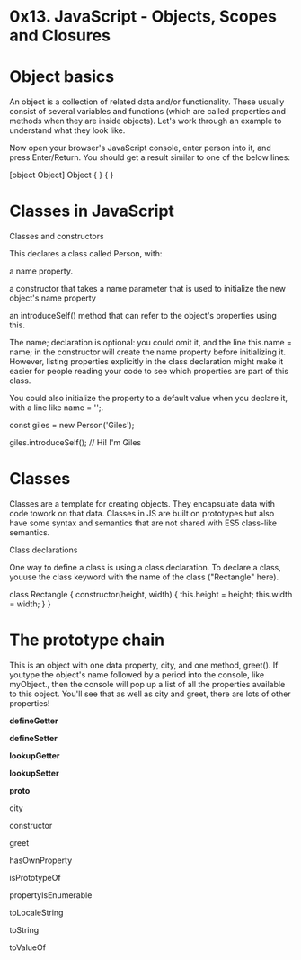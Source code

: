 # 0x13. JavaScript - Objects, Scopes and Closures

Object basics
=

An object is a collection of related data and/or functionality. These usually consist of several variables and functions (which are called properties and methods when they are inside objects). Let's work through an example to understand what they look like.

Now open your browser's JavaScript console, enter person into it, and press Enter/Return. You should get a result similar to one of the below lines:

[object Object]
Object { }
{ }

Classes in JavaScript
=

Classes and constructors

This declares a class called Person, with:

a name property.

a constructor that takes a name parameter that is used to initialize the new object's name property

an introduceSelf() method that can refer to the object's properties using this.

The name; declaration is optional: you could omit it, and the line this.name = name; in the constructor will create the name property before initializing it. However, listing properties explicitly in the class declaration might make it easier for people reading your code to see which properties are part of this class.

You could also initialize the property to a default value when you declare it, with a line like name = '';.

const giles = new Person('Giles');

giles.introduceSelf(); // Hi! I'm Giles

Classes
=

Classes are a template for creating objects. They encapsulate data with code towork on that data. Classes in JS are built on prototypes but also have some syntax and semantics that are not shared with ES5 class-like semantics. 

Class declarations

One way to define a class is using a class declaration. To declare a class, youuse the class keyword with the name of the class ("Rectangle" here).

class Rectangle {
  constructor(height, width) {
    this.height = height;
    this.width = width;
  }
}


The prototype chain
=
This is an object with one data property, city, and one method, greet(). If youtype the object's name followed by a period into the console, like myObject., then the console will pop up a list of all the properties available to this object. You'll see that as well as city and greet, there are lots of other properties!

__defineGetter__

__defineSetter__

__lookupGetter__

__lookupSetter__

__proto__

city

constructor

greet

hasOwnProperty

isPrototypeOf

propertyIsEnumerable

toLocaleString

toString

toValueOf
